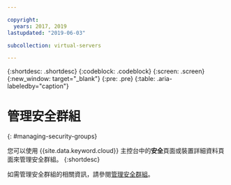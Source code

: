```yaml
---

copyright:
  years: 2017, 2019
lastupdated: "2019-06-03"

subcollection: virtual-servers

---
```


{:shortdesc: .shortdesc}
{:codeblock: .codeblock}
{:screen: .screen}
{:new_window: target="_blank"}
{:pre: .pre}
{:table: .aria-labeledby="caption"}


# 管理安全群組
{: #managing-security-groups}

您可以使用 {{site.data.keyword.cloud}} 主控台中的**安全**頁面或裝置詳細資料頁面來管理安全群組。
{:shortdesc}

如需管理安全群組的相關資訊，請參閱[管理安全群組](/docs/infrastructure/security-groups?topic=security-groups-managing-sg#managing-sg)。
